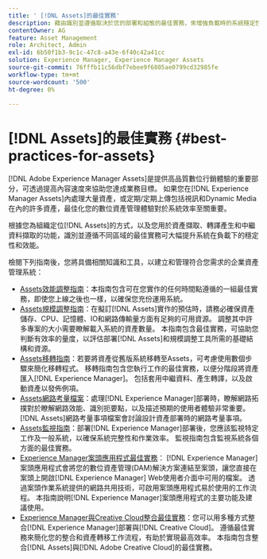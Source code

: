 ```yaml
---
title: ' [!DNL Assets]的最佳實務'
description: 藉由識別並遵循取決於您的部署和組態的最佳實務，來增強負載時的系統穩定性和效能。
contentOwner: AG
feature: Asset Management
role: Architect, Admin
exl-id: 6b50f1b3-9c1c-47c8-a43e-6f40c42a41cc
solution: Experience Manager, Experience Manager Assets
source-git-commit: 76fffb11c56dbf7ebee9f6805ae0799cd32985fe
workflow-type: tm+mt
source-wordcount: '500'
ht-degree: 0%

---
```


# [!DNL Assets]的最佳實務 {#best-practices-for-assets}

[!DNL Adobe Experience Manager Assets]是提供高品質數位行銷體驗的重要部分，可透過提高內容速度來協助您達成業務目標。 如果您在[!DNL Experience Manager Assets]內處理大量資產，或定期/定期上傳包括視訊和Dynamic Media在內的許多資產，最佳化您的數位資產管理體驗對於系統效率至關重要。

根據您為組織定位[!DNL Assets]的方式，以及您用於資產擷取、轉譯產生和中繼資料擷取的功能，識別並遵循不同區域的最佳實務可大幅提升系統在負載下的穩定性和效能。

檢閱下列指南後，您將具備相關知識和工具，以建立和管理符合您需求的企業資產管理系統：

* [Assets效能調整指南](/help/assets/performance-tuning-guidelines.md)：本指南包含可在您實作的任何時間點遵循的一組最佳實務，即使您上線之後也一樣，以確保您充份運用系統。
* [Assets規模調整指南](/help/assets/assets-sizing-guide.md)：在擬訂[!DNL Assets]實作的預估時，請務必確保資產儲存、CPU、記憶體、IO和網路傳輸量方面有足夠的可用資源。 調整其中許多專案的大小需要瞭解載入系統的資產數量。 本指南包含最佳實務，可協助您判斷有效率的量度，以評估部署[!DNL Assets]和規模調整工具所需的基礎結構和資源。
* [Assets移轉指南](/help/assets/assets-migration-guide.md)：若要將資產從舊版系統移轉至Assets，可考慮使用數個步驟來簡化移轉程式。 移轉指南包含您執行工作的最佳實務，以便分階段將資產匯入[!DNL Experience Manager]。 包括套用中繼資料、產生轉譯，以及啟動資產以發佈例項。
* [Assets網路考量檔案](/help/assets/assets-network-considerations.md)：處理[!DNL Experience Manager]部署時，瞭解網路拓撲對於瞭解網路效能、識別扼要點，以及描述預期的使用者體驗非常重要。 [!DNL Assets]網路考量事項檔案會討論設計資產部署時的網路考量事項。
* [Assets監視指南](/help/assets/assets-monitoring-best-practices.md)：部署[!DNL Experience Manager]部署後，您應該監視特定工作及一般系統，以確保系統完整性和作業效率。 監視指南包含監視系統各個方面的最佳實務。
* [Experience Manager案頭應用程式最佳實務](https://experienceleague.adobe.com/docs/experience-manager-desktop-app/using/introduction.html?lang=zh-Hant)： [!DNL Experience Manager]案頭應用程式會將您的數位資產管理(DAM)解決方案連結至案頭，讓您直接在案頭上開啟[!DNL Experience Manager] Web使用者介面中可用的檔案。 透過案頭作業系統提供的網路共用技術，可啟用案頭應用程式易於使用的工作流程。 本指南說明[!DNL Experience Manager]案頭應用程式的主要功能及建議使用。
* [Experience Manager與Creative Cloud整合最佳實務](/help/assets/aem-cc-integration-best-practices.md)：您可以用多種方式整合[!DNL Experience Manager]部署與[!DNL Creative Cloud]。 遵循最佳實務來簡化您的整合和資產轉移工作流程，有助於實現最高效率。 本指南包含整合[!DNL Assets]與[!DNL Adobe Creative Cloud]的最佳實務。
